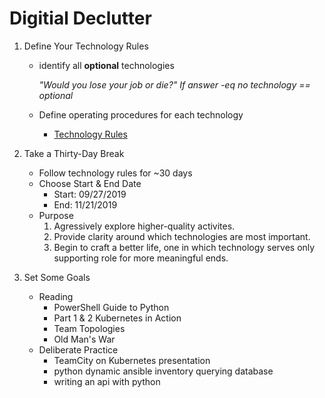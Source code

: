# Digitial Declutter

1. Define Your Technology Rules
    * identify all **optional** technologies
    
         _"Would you lose your job or die?" If answer -eq no technology == optional_
    
    * Define operating procedures for each technology
      * [Technology Rules](https://github.com/Duffney/practitionerGuidetoDeepWork/blob/master/technologyRules.md)
    
2. Take a Thirty-Day Break
   * Follow technology rules for ~30 days
   * Choose Start & End Date
      * Start: 09/27/2019
      * End: 11/21/2019
   *  Purpose
      1. Agressively explore higher-quality activites.
      2. Provide clarity around which technologies are most important.
      3. Begin to craft a better life, one in which technology serves only supporting role for more meaningful ends.

3. Set Some Goals
   * Reading
      * PowerShell Guide to Python
      * Part 1 & 2 Kubernetes in Action
      * Team Topologies
      * Old Man's War
   * Deliberate Practice 
      * TeamCity on Kubernetes presentation
      * python dynamic ansible inventory querying database
      * writing an api with python
